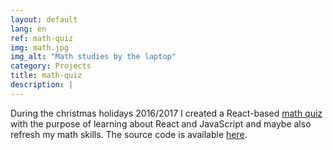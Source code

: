 ```yaml
---
layout: default
lang: en
ref: math-quiz
img: math.jpg
img_alt: "Math studies by the laptop"
category: Projects
title: math-quiz
description: |
---
```

During the christmas holidays 2016/2017 I created a React-based [math quiz](/math-quiz/) with the purpose of learning
about React and JavaScript and maybe also refresh my math skills. The source code is available [here](https://github.com/henziger/math-quiz).

